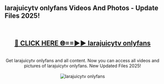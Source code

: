 <h2>larajuicytv onlyfans Videos And Photos - Update Files 2025!</h2>
<br>
<div align="center">
<h2><a href="https://linkcuts.com/hfmhzwbr" rel="nofollow">🔴 CLICK HERE 🌐==►► larajuicytv onlyfans</a></h2>
<br>
Get larajuicytv onlyfans and all content. Now you can access all videos and pictures of larajuicytv onlyfans. New Updated Files 2025!
<br>
<br>
<a href="https://linkcuts.com/hfmhzwbr" rel="nofollow" data-target="animated-image.originalLink"><img src="https://i.ibb.co.com/WyWwxjT/player-gif2.gif" alt="larajuicytv onlyfans" style="max-width: 100%; display: inline-block;" data-target="animated-image.originalImage"></a>
</div>
<br>